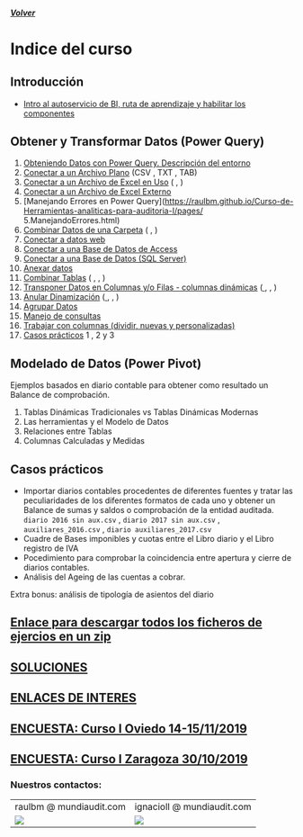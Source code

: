 ##### [Volver](/Curso-de-Herramientas-analiticas-para-auditoria-I/)
<script src="https://kit.fontawesome.com/065728df02.js" crossorigin="anonymous"></script>
# Indice del curso

## Introducción
  *	[Intro al autoservicio de BI, ruta de aprendizaje y habilitar los componentes](https://raulbm.github.io/Curso-de-Herramientas-analiticas-para-auditoria-I/pages/IntroAutoservicio.html) 
  
  
## Obtener y Transformar Datos (Power Query)
  1.  [Obteniendo Datos con Power Query. Descripción del entorno](/Curso-de-Herramientas-analiticas-para-auditoria-I/pages/1.EntornoPowerQuery.html)
  1.	[Conectar a un Archivo Plano](https://raulbm.github.io/Curso-de-Herramientas-analiticas-para-auditoria-I/pages/2.ConectarArchivoTexto.html)  (CSV <a href="/Curso-de-Herramientas-analiticas-para-auditoria-I/downloads/2.Producción_2015.CSV"><i class="far fa-file-code"></i> </a>, TXT <a href="/Curso-de-Herramientas-analiticas-para-auditoria-I/downloads/2.Producción_1999.txt"><i class="far fa-file-code"></i> </a>, TAB) 
  1.	[Conectar a un Archivo de Excel en Uso](https://raulbm.github.io/Curso-de-Herramientas-analiticas-para-auditoria-I/pages/3.DesdeUnaTabla.html)  ( <a href="/Curso-de-Herramientas-analiticas-para-auditoria-I/downloads/3.Ventas_Por_Pais_1.xlsx"><i class="fas fa-file-excel"></i> </a>,  <a href="/Curso-de-Herramientas-analiticas-para-auditoria-I/downloads/3.Ventas_Por_Pais_2.xlsx"><i class="fas fa-file-excel"></i> </a>)
  1.	[Conectar a un Archivo de Excel Externo](https://raulbm.github.io/Curso-de-Herramientas-analiticas-para-auditoria-I/pages/4.DesdeExcelExterno.html)  <a href="/Curso-de-Herramientas-analiticas-para-auditoria-I/downloads/4.Ventas_Pedidos.xlsx"><i class="fas fa-file-excel"></i> </a>
  1.	[Manejando Errores en Power Query](https://raulbm.github.io/Curso-de-Herramientas-analiticas-para-auditoria-I/pages/ 5.ManejandoErrores.html)
  1.	[Combinar Datos de una Carpeta](https://raulbm.github.io/Curso-de-Herramientas-analiticas-para-auditoria-I/pages/6.DesdeUnaCarpeta.html)   (<a href="/Curso-de-Herramientas-analiticas-para-auditoria-I/downloads/6.1.Inventarios.zip"><i class="far fa-file-archive"></i></a> , <a href="/Curso-de-Herramientas-analiticas-para-auditoria-I/downloads/6.2.Ventas.zip"><i class="far fa-file-archive"></i></a>)
  1.	[Conectar a datos web](https://raulbm.github.io/Curso-de-Herramientas-analiticas-para-auditoria-I/pages/7.DesdeWeb.html)
  1.	[Conectar a una Base de Datos de Access](https://raulbm.github.io/Curso-de-Herramientas-analiticas-para-auditoria-I/pages/8.DesdeAccess.html)  <a href="/Curso-de-Herramientas-analiticas-para-auditoria-I/downloads/8.Ventas_Detalle_Transaccion.accdb"><i class="fas fa-database"></i></a> 
  1.	[Conectar a una Base de Datos (SQL Server)](https://raulbm.github.io/Curso-de-Herramientas-analiticas-para-auditoria-I/pages/9.DesdeServidorSQL.html)  <a href="/Curso-de-Herramientas-analiticas-para-auditoria-I/downloads/9.Conexion_a_SQL_Databases.xlsx"><i class="fas fa-database"></i></a> 
  1.	[Anexar datos](https://raulbm.github.io/Curso-de-Herramientas-analiticas-para-auditoria-I/pages/10.AnexarDatos.html)  <a href="/Curso-de-Herramientas-analiticas-para-auditoria-I/downloads/10.Produccion_2010_2014.zip"><i class="far fa-file-archive"></i></a>
  1.	[Combinar Tablas](https://raulbm.github.io/Curso-de-Herramientas-analiticas-para-auditoria-I/pages/11.CombinarTablas.html)  ( <a href="/Curso-de-Herramientas-analiticas-para-auditoria-I/downloads/11.1.Combinacion_Uno_a_uno.xlsx"><i class="fas fa-file-excel"></i> </a>,  <a href="/Curso-de-Herramientas-analiticas-para-auditoria-I/downloads/11.2.Combinacion_uno_a_muchos.xlsx"><i class="fas fa-file-excel"></i> </a>,  <a href="/Curso-de-Herramientas-analiticas-para-auditoria-I/downloads/11.3.Combinacion_muchos_a_muchos.xlsx"><i class="fas fa-file-excel"></i> </a>)
  1.	[Transponer Datos en Columnas y/o Filas - columnas dinámicas](https://raulbm.github.io/Curso-de-Herramientas-analiticas-para-auditoria-I/pages/12.TrasponerDatos.html)  (<a href="/Curso-de-Herramientas-analiticas-para-auditoria-I/downloads/12.1.Producción_2015.CSV"><i class="far fa-file-code"></i> </a>, <a href="/Curso-de-Herramientas-analiticas-para-auditoria-I/downloads/12.2.Columna_Dinamica.xlsx"><i class="fas fa-file-excel"></i> </a>, <a href="/Curso-de-Herramientas-analiticas-para-auditoria-I/downloads/12.3.Columna_Dinamica_Ejercicio_Practico.xlsx"><i class="fas fa-file-excel"></i> </a>)
  1.	[Anular Dinamización](https://raulbm.github.io/Curso-de-Herramientas-analiticas-para-auditoria-I/pages/13.AnularDinamizacion.html)  (<a href="/Curso-de-Herramientas-analiticas-para-auditoria-I/downloads/13.1.Anulacion_Columnas_1.xlsx"><i class="fas fa-file-excel"></i> </a>, <a href="/Curso-de-Herramientas-analiticas-para-auditoria-I/downloads/13.2.Anulacion_de_Columnas_2.xlsx"><i class="fas fa-file-excel"></i> </a>, <a href="/Curso-de-Herramientas-analiticas-para-auditoria-I/downloads/13.3.Anulacion_de_Columnas_3.xlsx"><i class="fas fa-file-excel"></i> </a>)
  1.	[Agrupar Datos](https://raulbm.github.io/Curso-de-Herramientas-analiticas-para-auditoria-I/pages/14.AgruparDatos.html)   <a href="/Curso-de-Herramientas-analiticas-para-auditoria-I/downloads/14.Agrupacion_de_datos.xlsx"><i class="fas fa-file-excel"></i> </a>
  1. [Manejo de consultas](https://raulbm.github.io/Curso-de-Herramientas-analiticas-para-auditoria-I/pages/15.ManejoConsultas.html)  <a href="/Curso-de-Herramientas-analiticas-para-auditoria-I/downloads/15.Propiedades_de_la_consulta.xlsx"><i class="fas fa-file-excel"></i> </a>
   1. [Trabajar con columnas (dividir, nuevas y personalizadas)](https://raulbm.github.io/Curso-de-Herramientas-analiticas-para-auditoria-I/pages/16.TrabajarConColumnas.html) <a href="/Curso-de-Herramientas-analiticas-para-auditoria-I/downloads/15.Propiedades_de_la_consulta.xlsx"><i class="fas fa-file-excel"></i> </a>
   1. [Casos prácticos](https://raulbm.github.io/Curso-de-Herramientas-analiticas-para-auditoria-I/pages/CasosPracticos123.html)  1 <a href="/Curso-de-Herramientas-analiticas-para-auditoria-I/downloads/17.1.Caso_1.xlsx"><i class="fas fa-file-excel"></i> </a>, 2 <a href="/Curso-de-Herramientas-analiticas-para-auditoria-I/downloads/17.2.Caso_2.xlsx"><i class="fas fa-file-excel"></i> </a> y 3 <a href="/Curso-de-Herramientas-analiticas-para-auditoria-I/downloads/17.3.Caso_3.xlsx"><i class="fas fa-file-excel"></i> </a>
 
 
## Modelado de Datos (Power Pivot)
  Ejemplos basados en diario contable para obtener como resultado un Balance de comprobación.
  1.	Tablas Dinámicas Tradicionales vs Tablas Dinámicas Modernas
  1.	Las herramientas y el Modelo de Datos <a href="/Curso-de-Herramientas-analiticas-para-auditoria-I/downloads/El_modelo_de_datos_en_Power_Pivot.docx"><i class="far fa-file-word"></i> </a>  
  1.  Relaciones entre Tablas
  1.	Columnas Calculadas y Medidas

## Casos prácticos
*	Importar diarios contables procedentes de diferentes fuentes y tratar las peculiaridades de los diferentes formatos de cada uno y obtener un Balance de sumas y saldos o comprobación de la entidad auditada. `diario 2016 sin aux.csv` <a href="/Curso-de-Herramientas-analiticas-para-auditoria-I/downloads/diario_2016_sin_aux.csv"><i class="far fa-file-archive"></i> </a>, `diario 2017 sin aux.csv` <a href="/Curso-de-Herramientas-analiticas-para-auditoria-I/downloads/diario_2017_sin_aux.csv"><i class="far fa-file-archive"></i> </a>, `auxiliares_2016.csv` <a href="/Curso-de-Herramientas-analiticas-para-auditoria-I/downloads/auxiliares_2016.csv"><i class="far fa-file-archive"></i> </a>, `diario auxiliares_2017.csv` <a href="/Curso-de-Herramientas-analiticas-para-auditoria-I/downloads/auxiliares_2017.csv"><i class="far fa-file-archive"></i> </a>
*	Cuadre de Bases imponibles y cuotas entre el Libro diario y el Libro registro de IVA 
*	Pocedimiento para comprobar la coincidencia entre apertura y cierre de diarios contables.
*	Análisis del Ageing de las cuentas a cobrar. <a href="/Curso-de-Herramientas-analiticas-para-auditoria-I/downloads/CP_Demo_BICIS_ageing.xlsx"><i class="fas fa-file-excel"></i> </a>

Extra bonus: análisis de tipología de asientos del diario


## [Enlace para descargar todos los ficheros de ejercios en un zip](https://raulbm.github.io/Curso-de-Herramientas-analiticas-para-auditoria-I/downloads/Ejercicios.zip)

## [SOLUCIONES](https://raulbm.github.io/Curso-de-Herramientas-analiticas-para-auditoria-I/pages/Soluciones.html)


## [ENLACES DE INTERES](https://raulbm.github.io/Curso-de-Herramientas-analiticas-para-auditoria-I/pages/EnlacesBlogsInteresantes.html)

## [ENCUESTA: Curso I Oviedo 14-15/11/2019](https://es.surveymonkey.com/r/V5RDPDV)



## [ENCUESTA: Curso I Zaragoza 30/10/2019](https://es.surveymonkey.com/r/RRXDNDG)

### Nuestros contactos: 
<table border="0">
	<tbody>
		<tr>
			<td>raulbm @ mundiaudit.com</td>
			<td>ignacioll @ mundiaudit.com</td>
		</tr>
		<tr>
			<td><a href="https://www.linkedin.com/in/raulbm/"><img src="/Curso-de-Herramientas-analiticas-para-auditoria-II/images/LinkedInConnectButton.jpg"></a></td>
			<td><a href="https://www.linkedin.com/in/ignacio-lópez-lópez-13873a100/"><img src="/Curso-de-Herramientas-analiticas-para-auditoria-II/images/LinkedInConnectButton.jpg"></a></td>
		</tr>
	</tbody>
</table>